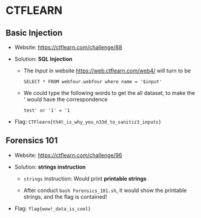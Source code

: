 # CTFLEARN

## Basic Injection

* Website: https://ctflearn.com/challenge/88

* Solution: **SQL Injection**

    * The *Input* in website https://web.ctflearn.com/web4/ will turn to be 
        ```
        SELECT * FROM webfour.webfour where name = '$input'
        ```
    * We could type the following words to get the all dataset, to make the ' would have the correspondence
        ```
        test' or '1' = '1 
        ```
* Flag: ```CTFlearn{th4t_is_why_you_n33d_to_sanitiz3_inputs}```

## Forensics 101 

* Website: https://ctflearn.com/challenge/96

* Solution: **strings instruction**

    * ```strings``` instruction: Would print **printable strings**

    * After conduct ```bash Forensics_101.sh```, it would show the printable strings, and the flag is contained!

* Flag: ```flag{wow!_data_is_cool}```
    

